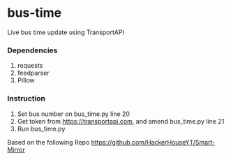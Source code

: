 # bus-time
Live bus time update using TransportAPI

### Dependencies
1) requests
2) feedparser
3) Pillow

### Instruction 
1) Set bus number on bus_time.py line 20 
2) Get token from https://transportapi.com, and amend bus_time.py line 21
3) Run bus_time.py

Based on the following Repo
https://github.com/HackerHouseYT/Smart-Mirror